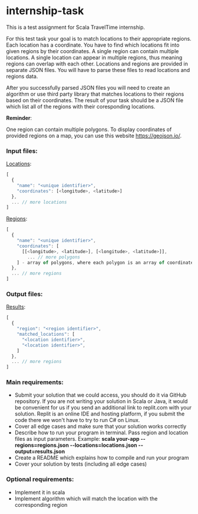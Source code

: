 # internship-task

This is a test assignment for Scala TravelTime internship.

For this test task your goal is to match locations to their appropriate regions. 
Each location has a coordinate. You have to find which locations fit into given regions by their coordinates. 
A single region can contain multiple locations. A single location can appear in multiple regions, thus meaning regions can overlap with each other.
Locations and regions are provided in separate JSON files. You will have to parse these files to read locations and regions data. 

After you successfully parsed JSON files you will need to create an algorithm or use third party library that matches locations to their regions based on their coordinates.
The result of your task should be a JSON file which list all of the regions with their coresponding locations.


**Reminder**:

One region can contain multiple polygons. To display coordinates of provided regions on a map, you can use this website https://geojson.io/. 

### Input files:

[Locations](input/locations.json):
```js
[
  {
    "name": "<unique identifier>",
    "coordinates": [<longitude>, <latitude>]
  },
  ... // more locations
]
```

[Regions](input/regions.json):
```js
[
  {
    "name": "<unique identifier>",
    "coordinates": [
      [[<longitude>, <latitude>], [<longitude>, <latitude>]], 
        ... // more polygons    
    ] - array of polygons, where each polygon is an array of coordinates.
  },
  ... // more regions
]
```

### Output files:

[Results](output/results.json):
```js
[
  {
    "region": "<region identifier>",
    "matched_locations": [
      "<location identifier>",
      "<location identifier>",
    ]
  },
  ... // more regions
]
```


### Main requirements:
* Submit your solution that we could access, you should do it via GitHub repository. If you are not writing your solution in Scala or Java, it would be convenient for us if you send an additional link to replit.com with your solution. Replit is an online IDE and hosting platform, if you submit the code there we won't have to try to run C# on Linux.
* Cover all edge cases and make sure that your solution works correctly
* Describe how to run your program in terminal. Pass region and location files as input parameters. Example: **scala your-app --regions=regions.json --locations=locations.json --output=results.json**
* Create a README which explains how to compile and run your program
* Cover your solution by tests (including all edge cases)


### Optional requirements:
* Implement it in scala
* Implement algorithm which will match the location with the corresponding region
